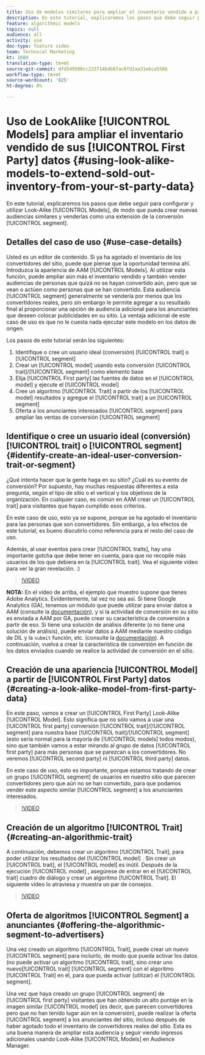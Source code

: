 ```yaml
---
title: Uso de modelos similares para ampliar el inventario vendido a partir de los datos de origen
description: En este tutorial, explicaremos los pasos que debe seguir para configurar y utilizar modelos parecidos a los de búsqueda, de modo que pueda crear nuevas audiencias similares y venderlas como una extensión a su segmento de conversión.
feature: algorithmic models
topics: null
audience: all
activity: use
doc-type: feature video
team: Technical Marketing
kt: 1688
translation-type: tm+mt
source-git-commit: dfd549508cc223714bdb07ac6fd2aa31e6ca5586
workflow-type: tm+mt
source-wordcount: '825'
ht-degree: 0%

---
```



# Uso de LookAlike [!UICONTROL Models] para ampliar el inventario vendido de sus [!UICONTROL First Party] datos {#using-look-alike-models-to-extend-sold-out-inventory-from-your-st-party-data}

En este tutorial, explicaremos los pasos que debe seguir para configurar y utilizar Look-Alike [!UICONTROL Models], de modo que pueda crear nuevas audiencias similares y venderlas como una extensión de la conversión [!UICONTROL segment].

## Detalles del caso de uso {#use-case-details}

Usted es un editor de contenido. Si ya ha agotado el inventario de los convertidores del sitio, puede que piense que la oportunidad termina ahí. Introduzca la apariencia de AAM [!UICONTROL Models]. Al utilizar esta función, puede ampliar aún más el inventario vendido y también vender audiencias de personas que quizá no se hayan convertido aún, pero que se vean o actúen como personas que se han convertido. Esta audiencia [!UICONTROL segment] generalmente se vendería por menos que los convertidores reales, pero sin embargo le permite agregar a su resultado final al proporcionar una opción de audiencia adicional para los anunciantes que deseen colocar publicidades en su sitio. La ventaja adicional de este caso de uso es que no le cuesta nada ejecutar este modelo en los datos de origen.

Los pasos de este tutorial serán los siguientes:

1. Identifique o cree un usuario ideal (conversión) [!UICONTROL trait] o [!UICONTROL segment]
1. Crear un [!UICONTROL model] usando esta conversión [!UICONTROL trait]/[!UICONTROL segment] como elemento base
1. Elija [!UICONTROL First party] las fuentes de datos en el [!UICONTROL model] y ejecute el [!UICONTROL model]
1. Cree un algoritmo [!UICONTROL Trait] a partir de los [!UICONTROL model] resultados y agregue el [!UICONTROL trait] a un [!UICONTROL segment]
1. Oferta a los anunciantes interesados [!UICONTROL segment] para ampliar las ventas de conversión [!UICONTROL segment]

## Identifique o cree un usuario ideal (conversión) [!UICONTROL trait] o [!UICONTROL segment] {#identify-create-an-ideal-user-conversion-trait-or-segment}

¿Qué intenta hacer que la gente haga en su sitio? ¿Cuál es su evento de conversión? Por supuesto, hay muchas respuestas diferentes a esta pregunta, según el tipo de sitio o el vertical y los objetivos de la organización. En cualquier caso, es común en AAM crear un [!UICONTROL trait] para visitantes que hayan cumplido esos criterios.

En este caso de uso, esto ya se supone, porque se ha agotado el inventario para las personas que son convertidores. Sin embargo, a los efectos de este tutorial, es bueno discutirlo como referencia para el resto del caso de uso.

Además, al usar eventos para crear [!UICONTROL traits], hay una importante gotcha que debe tener en cuenta, para que no recopile más usuarios de los que debiera en la [!UICONTROL trait]. Vea el siguiente video para ver la gran revelación. :)

>[!VIDEO](https://video.tv.adobe.com/v/23431/?quality=12)

**NOTA:** En el vídeo de arriba, el ejemplo que muestro supone que tienes Adobe Analytics. Evidentemente, tal vez no sea así. Si tiene Google Analytics (GA), tenemos un módulo que puede utilizar para enviar datos a AAM (consulte la [documentación](https://marketing.adobe.com/resources/help/en_US/aam/dil-google-universal-analytics.html)), y si la actividad de conversión en su sitio es enviada a AAM por GA, puede crear su característica de conversión a partir de eso. Si tiene una solución de análisis diferente (o no tiene una solución de análisis), puede enviar datos a AAM mediante nuestro código de DIL y la `submit` función, etc. (consulte la [documentación](https://marketing.adobe.com/resources/help/en_US/aam/c_dil.html)). A continuación, vuelva a crear la característica de conversión en función de los datos enviados cuando se realice la actividad de conversión en el sitio.

## Creación de una apariencia [!UICONTROL Model] a partir de [!UICONTROL First Party] datos {#creating-a-look-alike-model-from-first-party-data}

En este paso, vamos a crear un [!UICONTROL First Party] Look-Alike [!UICONTROL Model]. Esto significa que no sólo vamos a usar una [!UICONTROL first party] conversión [!UICONTROL trait]/[!UICONTROL segment] para nuestra base [!UICONTROL trait]/[!UICONTROL segment] (esto sería normal para la mayoría de [!UICONTROL models] todos modos), sino que también vamos a estar mirando al grupo de datos [!UICONTROL first party] para más personas que se parezcan a los convertidores. No veremos [!UICONTROL second party] ni [!UICONTROL third party] datos.

En este caso de uso, esto es importante, porque estamos tratando de crear un grupo [!UICONTROL segment] de usuarios en nuestro sitio que parecen convertidores pero que aún no se han convertido, para que podamos vender este aspecto similar [!UICONTROL segment] a los anunciantes interesados.

>[!VIDEO](https://video.tv.adobe.com/v/23504/?quality-12)

## Creación de un algoritmo [!UICONTROL Trait] {#creating-an-algorithmic-trait}

A continuación, debemos crear un algoritmo [!UICONTROL Trait], para poder utilizar los resultados del [!UICONTROL model] . Sin crear un [!UICONTROL trait], el [!UICONTROL model] es inútil. Después de la ejecución [!UICONTROL model] , asegúrese de entrar en el [!UICONTROL trait] cuadro de diálogo y crear un algoritmo [!UICONTROL Trait]. El siguiente vídeo lo atraviesa y muestra un par de consejos.

>[!VIDEO](https://video.tv.adobe.com/v/23523/?quality=12)

## Oferta de algoritmos [!UICONTROL Segment] a anunciantes {#offering-the-algorithmic-segment-to-advertisers}

Una vez creado un algoritmo [!UICONTROL Trait], puede crear un nuevo [!UICONTROL segment] para incluirlo, de modo que pueda activar los datos (no puede activar un algoritmo [!UICONTROL trait], sino crear uno nuevo[!UICONTROL trait] [!UICONTROL segment] con el algoritmo [!UICONTROL Trait] en él, para que pueda activar (utilizar) el [!UICONTROL segment].

Una vez que haya creado un grupo [!UICONTROL segment] de [!UICONTROL first party] visitantes que han obtenido un alto puntaje en la imagen similar [!UICONTROL model] (es decir, que parecen convertidores pero que no han tenido lugar aún en la conversión), puede realizar la oferta [!UICONTROL segment] a los anunciantes del sitio, incluso después de haber agotado todo el inventario de convertidores reales del sitio. Esta es una buena manera de ampliar esta audiencia y seguir viendo ingresos adicionales usando Look-Alike [!UICONTROL Models] en Audience Manager.
